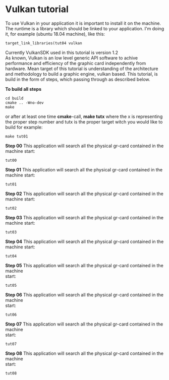 # Vulkan tutorial #
To use Vulkan in your application it is important to install it on the machine.
The runtime is a library which should be linked to your application.
I'm doing it, for example (ubuntu 18.04 machine),  like this:
```
target_link_libraries(tut04 vulkan
```  
Currently VulkanSDK used in this tutorial is version 1.2  
As known, Vulkan is an low level generic API software to achive performance and efficiency of the graphic card independently from hardware. 
Mean target of this tutorial is understanding of the architecture and methodology to build a graphic engine, vulkan based.
This tutorial, is build in the form of steps, which passing through as described below.

**To build all steps**

```
cd build
cmake .. -Wno-dev
make
```
or after at least one time **cmake**-call, **make tutx** where the x is representing the proper step number and tutx is the proper target witch you would like to build for example: 
```
make tut01
```

**Step 00**
This application will search all the physical gr-card contained in the machine
start:
```
tut00  
```

**Step 01**
This application will search all the physical gr-card contained in the machine
start:
```
tut01  
```

**Step 02**
This application will search all the physical gr-card contained in the machine
start:
```
tut02  
```

**Step 03**
This application will search all the physical gr-card contained in the machine
start:
```
tut03  
```

**Step 04**
This application will search all the physical gr-card contained in the machine
start:
```
tut04  
```

**Step 05**
This application will search all the physical gr-card contained in the machine  
start:
```
tut05  
```

**Step 06**
This application will search all the physical gr-card contained in the machine  
start:
```
tut06  
```

**Step 07**
This application will search all the physical gr-card contained in the machine  
start:
```
tut07  
```

**Step 08**
This application will search all the physical gr-card contained in the machine  
start:
```
tut08  
```


